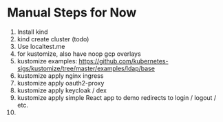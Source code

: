 # Manual Steps for Now

1. Install kind
2. kind create cluster (todo)
3. Use localtest.me
4. for kustomize, also have noop gcp overlays
5. kustomize examples: https://github.com/kubernetes-sigs/kustomize/tree/master/examples/ldap/base
6. kustomize apply nginx ingress
7. kustomize apply oauth2-proxy
8. kustomize apply keycloak / dex
9. kustomize apply simple React app to demo redirects to login / logout / etc.
10.
